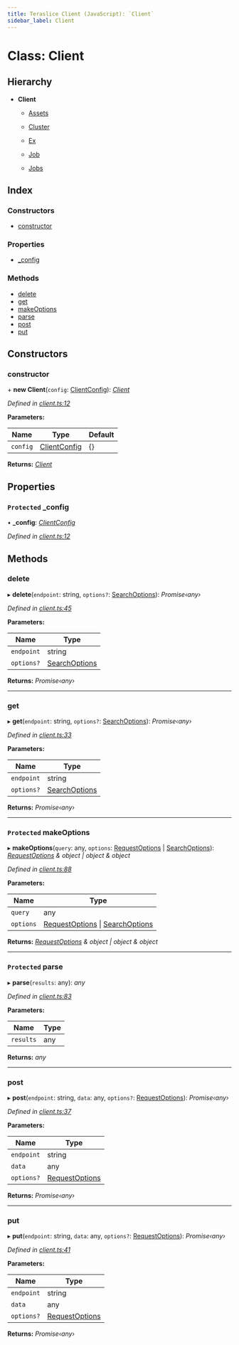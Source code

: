 ```yaml
---
title: Teraslice Client (JavaScript): `Client`
sidebar_label: Client
---
```


# Class: Client

## Hierarchy

* **Client**

  * [Assets](assets.md)

  * [Cluster](cluster.md)

  * [Ex](ex.md)

  * [Job](job.md)

  * [Jobs](jobs.md)

## Index

### Constructors

* [constructor](client.md#constructor)

### Properties

* [_config](client.md#protected-_config)

### Methods

* [delete](client.md#delete)
* [get](client.md#get)
* [makeOptions](client.md#protected-makeoptions)
* [parse](client.md#protected-parse)
* [post](client.md#post)
* [put](client.md#put)

## Constructors

###  constructor

\+ **new Client**(`config`: [ClientConfig](../interfaces/clientconfig.md)): *[Client](client.md)*

*Defined in [client.ts:12](https://github.com/terascope/teraslice/blob/d2d877b60/packages/teraslice-client-js/src/client.ts#L12)*

**Parameters:**

Name | Type | Default |
------ | ------ | ------ |
`config` | [ClientConfig](../interfaces/clientconfig.md) |  {} |

**Returns:** *[Client](client.md)*

## Properties

### `Protected` _config

• **_config**: *[ClientConfig](../interfaces/clientconfig.md)*

*Defined in [client.ts:12](https://github.com/terascope/teraslice/blob/d2d877b60/packages/teraslice-client-js/src/client.ts#L12)*

## Methods

###  delete

▸ **delete**(`endpoint`: string, `options?`: [SearchOptions](../overview.md#searchoptions)): *Promise‹any›*

*Defined in [client.ts:45](https://github.com/terascope/teraslice/blob/d2d877b60/packages/teraslice-client-js/src/client.ts#L45)*

**Parameters:**

Name | Type |
------ | ------ |
`endpoint` | string |
`options?` | [SearchOptions](../overview.md#searchoptions) |

**Returns:** *Promise‹any›*

___

###  get

▸ **get**(`endpoint`: string, `options?`: [SearchOptions](../overview.md#searchoptions)): *Promise‹any›*

*Defined in [client.ts:33](https://github.com/terascope/teraslice/blob/d2d877b60/packages/teraslice-client-js/src/client.ts#L33)*

**Parameters:**

Name | Type |
------ | ------ |
`endpoint` | string |
`options?` | [SearchOptions](../overview.md#searchoptions) |

**Returns:** *Promise‹any›*

___

### `Protected` makeOptions

▸ **makeOptions**(`query`: any, `options`: [RequestOptions](../interfaces/requestoptions.md) | [SearchOptions](../overview.md#searchoptions)): *[RequestOptions](../interfaces/requestoptions.md) & object | object & object*

*Defined in [client.ts:88](https://github.com/terascope/teraslice/blob/d2d877b60/packages/teraslice-client-js/src/client.ts#L88)*

**Parameters:**

Name | Type |
------ | ------ |
`query` | any |
`options` | [RequestOptions](../interfaces/requestoptions.md) \| [SearchOptions](../overview.md#searchoptions) |

**Returns:** *[RequestOptions](../interfaces/requestoptions.md) & object | object & object*

___

### `Protected` parse

▸ **parse**(`results`: any): *any*

*Defined in [client.ts:83](https://github.com/terascope/teraslice/blob/d2d877b60/packages/teraslice-client-js/src/client.ts#L83)*

**Parameters:**

Name | Type |
------ | ------ |
`results` | any |

**Returns:** *any*

___

###  post

▸ **post**(`endpoint`: string, `data`: any, `options?`: [RequestOptions](../interfaces/requestoptions.md)): *Promise‹any›*

*Defined in [client.ts:37](https://github.com/terascope/teraslice/blob/d2d877b60/packages/teraslice-client-js/src/client.ts#L37)*

**Parameters:**

Name | Type |
------ | ------ |
`endpoint` | string |
`data` | any |
`options?` | [RequestOptions](../interfaces/requestoptions.md) |

**Returns:** *Promise‹any›*

___

###  put

▸ **put**(`endpoint`: string, `data`: any, `options?`: [RequestOptions](../interfaces/requestoptions.md)): *Promise‹any›*

*Defined in [client.ts:41](https://github.com/terascope/teraslice/blob/d2d877b60/packages/teraslice-client-js/src/client.ts#L41)*

**Parameters:**

Name | Type |
------ | ------ |
`endpoint` | string |
`data` | any |
`options?` | [RequestOptions](../interfaces/requestoptions.md) |

**Returns:** *Promise‹any›*
